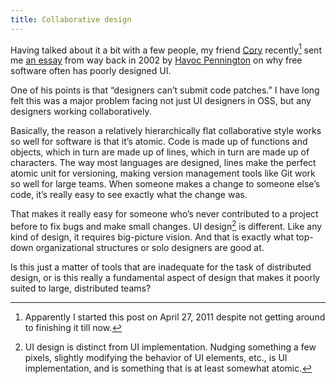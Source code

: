 ```yaml
---
title: Collaborative design
---
```


Having talked about it a bit with a few people, my friend [Cory](http://corykaufman.com/) recently[^2] sent me [an essay](http://www106.pair.com/rhp/free-software-ui.html) from way back in 2002 by [Havoc Pennington](http://ometer.com/) on why free software often has poorly designed UI.

One of his points is that “designers can’t submit code patches.” I have long felt this was a major problem facing not just UI designers in OSS, but any designers working collaboratively.

Basically, the reason a relatively hierarchically flat collaborative style works so well for software is that it’s atomic. Code is made up of functions and objects, which in turn are made up of lines, which in turn are made up of characters. The way most languages are designed, lines make the perfect atomic unit for versioning, making version management tools like Git work so well for large teams. When someone makes a change to someone else’s code, it’s really easy to see exactly what the change was.

That makes it really easy for someone who’s never contributed to a project before to fix bugs and make small changes. UI design[^1] is different. Like any kind of design, it requires big-picture vision. And that is exactly what top-down organizational structures or solo designers are good at.

Is this just a matter of tools that are inadequate for the task of distributed design, or is this really a fundamental aspect of design that makes it poorly suited to large, distributed teams?

[^2]: Apparently I started this post on April 27, 2011 despite not getting around to finishing it till now.

[^1]: UI design is distinct from UI implementation. Nudging something a few pixels, slightly modifying the behavior of UI elements, etc., is UI implementation, and is something that is at least somewhat atomic.